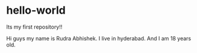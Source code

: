 # hello-world
Its my first repository!!

Hi guys my name is Rudra Abhishek. I live in hyderabad. And I am 18 years old.
